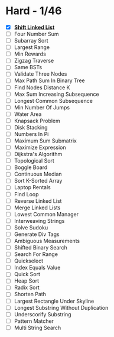 # Hard - 1/46

* [x] [**Shift Linked List**](https://github.com/AsahiOcean/Algoexpert/tree/main/Hard/Shift%20Linked%20List)
* [ ] Four Number Sum
* [ ] Subarray Sort
* [ ] Largest Range
* [ ] Min Rewards
* [ ] Zigzag Traverse
* [ ] Same BSTs
* [ ] Validate Three Nodes
* [ ] Max Path Sum In Binary Tree
* [ ] Find Nodes Distance K
* [ ] Max Sum Increasing Subsequence
* [ ] Longest Common Subsequence
* [ ] Min Number Of Jumps
* [ ] Water Area
* [ ] Knapsack Problem
* [ ] Disk Stacking
* [ ] Numbers In Pi
* [ ] Maximum Sum Submatrix
* [ ] Maximize Expression
* [ ] Dijkstra's Algorithm
* [ ] Topological Sort
* [ ] Boggle Board
* [ ] Continuous Median
* [ ] Sort K-Sorted Array
* [ ] Laptop Rentals
* [ ] Find Loop
* [ ] Reverse Linked List
* [ ] Merge Linked Lists
* [ ] Lowest Common Manager
* [ ] Interweaving Strings
* [ ] Solve Sudoku
* [ ] Generate Div Tags
* [ ] Ambiguous Measurements
* [ ] Shifted Binary Search
* [ ] Search For Range
* [ ] Quickselect
* [ ] Index Equals Value
* [ ] Quick Sort
* [ ] Heap Sort
* [ ] Radix Sort
* [ ] Shorten Path
* [ ] Largest Rectangle Under Skyline
* [ ] Longest Substring Without Duplication
* [ ] Underscorify Substring
* [ ] Pattern Matcher
* [ ] Multi String Search